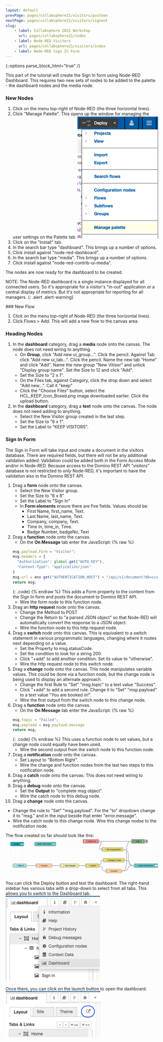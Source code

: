 ```yaml
---
layout: default
prevPage: pages/collabsphere21/visitors/postman
nextPage: pages/collabsphere21/visitors/signout
slug:
    - label: Collabsphere 2021 Workshop
      url: pages/collabsphere21/index
    - label: Node-RED Visitors
      url: pages/collabsphere21/visitors/index
    - label: Node-RED Sign In Form
---
```


{::options parse_block_html="true" /}

This part of the tutorial will create the Sign In form using Node-RED Dashboard. This requires two new sets of nodes to be added to the palette - the dashboard nodes and the media node.

### New Nodes
1. Click on the menu top-right of Node-RED (the three horizontal lines).
2. Click "Manage Palette". This opens up the window for managing the user settings on the Palette tab.
![Manage Palette](../images/nodered_contacts/palette.png)
3. Click on the "Install" tab.
4. In the search bar type "dashboard". This brings up a number of options.
5. Click install against "node-red-dashboard".
6. In the search bar type "media". This brings up a number of options.
7. Click install against "node-red-contrib-ui-media".

The nodes are now ready for the dashboard to be created.

NOTE: The Node-RED dashboard is a single instance displayed for all connected users. So it's appropriate for a visitor's "in-out" application or a central display of metrics. But it's not appropriate for reporting for all managers.
{: .alert .alert-warning}

### New Flow
1. Click on the menu top-right of Node-RED (the three horizontal lines).
2. Click Flows > Add. This will add a new flow to the canvas area.

### Heading Nodes

1. In the **dashboard** category, drag a **media** node onto the canvas. The node does not need wiring to anything.
   - On **Group**, click "Add new ui_group...". Click the pencil. Against Tab click "Add new ui_tab...". Click the pencil. Name the new tab "Home" and click "Add". Name the new group "New Vitisor" and untick "Display group name". Set the Size to 12 and click "Add".
   - Set the Size to "2 x 1".
   - On the Files tab, against Category, click the drop down and select "Add new...". Call it "keep"
   - Click the "Choose Files" button, select the HCL_KEEP_Icon_Boxed.png image downloaded earlier. Click the upload button.
2. In the **dashboard** category, drag a **text** node onto the canvas. The node does not need adding to anything.
   - Select the New Visitor group created in the last step.
   - Set the Size to "6 x 1".
   - Set the Label to "KEEP VISITORS".

### Sign In Form
The Sign in Form will take input and create a document in the visitors database. There are required fields, but there will not be any additional validation added. Validation could be added both in the Form Access Mode and/or in Node-RED. Because access to the Domino REST API "visitors" database is not restricted to *only* Node-RED, it's important to have the validation also in the Domino REST API.

1. Drag a **form** node onto the canvas.
   - Select the New Visitor group.
   - Set the Size to "6 x 8"
   - Set the Label to "Sign In"
   - In **Form elements** ensure there are five fields. Values should be:
     - First Name, first_name, Text.
     - Last Name, last_name, Text.
     - Company, company, Text.
     - Time In, time_in, Time.
     - Badge Number, badgeNo, Text
2. Drag a **function** node onto the canvas.
   - On the **On Message** tab enter the JavaScript:
    {% raw %}
    ~~~js
    msg.payload.Form = "Visitor";
    msg.headers = {
      "Authorization": global.get("AUTH_KEY"),
      "Content-Type": "application/json"
    }
    msg.url = env.get("AUTHENTICATION_HOST") + "/api/v1/document?db=visitors";
    return msg;
    ~~~
    {: .code}
    {% endraw %}
    This adds a Form property to the content from the Sign In form and posts the document to Domino REST API.
   -  Wire the form node to this function node.
3. Drag an **http request** node onto the canvas.
   - Change the Method to POST
   - Change the Return to "a parsed JSON object" so that Node-RED will automatically convert the response to a JSON object.
   - Wire the function node to this http request node. 
4. Drag a **switch** node onto this canvas. This is equivalent to a switch statement in various programmatic languages, changing where it routes next depending on a value.
   - Set the Property to msg.statusCode.
   - Set the condition to look for a string 200.
   - Click "+add" to add another condition. Set its value to "otherwise".
   - Wire the http request node to this switch node.
5. Drag a **change** node onto the canvas. This node manipulates variable values. This could be done via a function node, but the change node is being used to display an alternate approach.
   - Change the first Rule to "Set" "msg.topic" to a text value "Success".
   - Click "+add" to add a second rule. Change it to "Set" "msp.payload" to a text value "You are booked in!".
   - Wire the first output from the switch node to this change node.
6. Drag a **function** node onto the canvas.
   - On the **On Message** tab enter the JavaScript:
    {% raw %}
    ~~~js
    msg.topic = "Failed";
    msg.payload = msg.payload.message
    return msg;
    ~~~
    {: .code}
    {% endraw %}
    This uses a function node to set values, but a change node could equally have been used.
   -  Wire the second output from the switch node to this function node.
7. Drag a **notification** node onto the canvas.
   - Set Layout to "Bottom Right".
   - Wire the change and function nodes from the last two steps to this notification node.
8. Drag a **catch** node onto the canvas. This does not need wiring to anything.
9. Drag a **debug** node onto the canvas.
   - Set the **Output** to "complete msg object".
   - Wire the catch node to this debug node.
10. Drag a **change** node onto the canvas.
   - Change the rule to "Set" "msg.payload". For the "to" dropdown change it to "msg." and in the input beside that enter "error.message".
   - Wire the catch node to this change node. Wire this change nodse to the notification node.

The flow created so far should look like this:
![Full Flow](../images/visitors/sign_in.png)

You can click the Deploy button and test the dashboard. The right-hand sidebar has various tabs with a drop-down to select from all tabs. This allows you to switch to the Dashboard tab.<br/>
![Sidebar](../images/visitors/sidebar.png)

Once there, you can click on the launch button to open the dashboard.<br/>
![Dashboard](../images/visitors/dashboard.png)